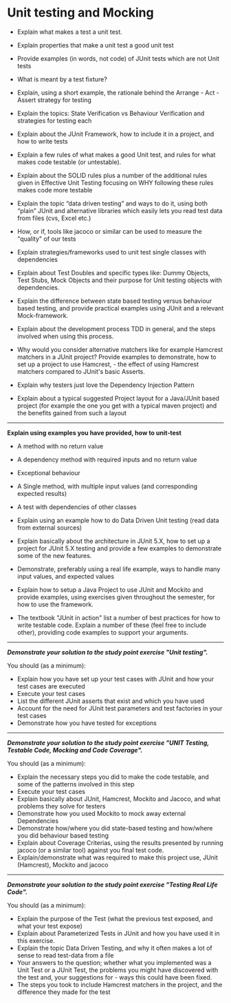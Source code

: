 # Unit testing and Mocking

- Explain what makes a test a unit test.


- Explain properties that make a unit test a good unit test


- Provide examples (in words, not code) of JUnit tests which are not Unit tests


- What is meant by a test fixture?


- Explain, using a short example, the rationale behind the Arrange - Act - Assert strategy for testing


- Explain the topics: State Verification vs Behaviour Verification and strategies for testing each


- Explain about the JUnit Framework, how to include it in a project, and how to write tests


- Explain a few rules of what makes a good Unit test, and rules for what makes code testable (or untestable). 


- Explain about the SOLID rules plus a number of the additional rules given in Effective Unit Testing focusing on WHY following these rules makes code more testable


- Explain the topic “data driven testing” and ways to do it, using both “plain” JUnit and alternative libraries which easily lets you read test data from files (cvs, Excel etc.)
- How, or if, tools like jacoco or similar can be used to measure the "quality" of our tests


- Explain strategies/frameworks used to unit test single classes with dependencies


- Explain about Test Doubles and specific types like: Dummy Objects, Test Stubs, Mock Objects and their purpose for Unit testing objects with dependencies.


- Explain the difference between state based testing versus behaviour based testing, and provide practical examples using JUnit and a relevant Mock-framework.


- Explain about the development process TDD in general, and the steps involved when using this process.


- Why would you consider alternative matchers like for example Hamcrest matchers in a JUnit project? Provide examples to demonstrate, how to set up a project to use Hamcrest, - the effect of using Hamcrest matchers compared to JUnit's basic Asserts.


- Explain why testers just love the Dependency Injection Pattern


- Explain about a typical suggested Project layout for a Java/JUnit based project (for example the one you get with a typical maven project) and the benefits gained from such a layout

---
 
**Explain using examples you have provided, how to unit-test**

- A method with no return value
- A dependency method with required inputs and no return value
- Exceptional behaviour
- A Single method, with multiple input values (and corresponding expected results)
- A test with dependencies of other classes


- Explain using an example how to do Data Driven Unit testing (read data from external sources)


- Explain basically about the architecture in JUnit 5.X, how to set up a project for JUnit 5.X testing and provide a few examples to demonstrate some of the new features.


- Demonstrate, preferably using a real life example, ways to handle many input values, and expected values


- Explain how to setup a Java Project to use JUnit and Mockito and provide examples, using exercises given throughout the semester, for how to use the framework.


- The textbook "JUnit in action" list a number of best practices for how to write testable code. Explain a number of these (feel free to include other), providing code examples to support your arguments.

--- 

**_Demonstrate your solution to the study point exercise "Unit testing"._**

You should (as a minimum):

- Explain how you have set up your test cases with JUnit and how your test cases are executed
- Execute your test cases
- List the different JUnit asserts that exist and which you have used
- Account for the need for JUnit test parameters and test factories in your test cases
- Demonstrate how you have tested for exceptions

---

**_Demonstrate your solution to the study point exercise  "UNIT Testing, Testable Code, Mocking and Code Coverage"._**

You should (as a minimum):

- Explain the necessary steps you did to make the code testable, and some of the patterns involved in this step
- Execute your test cases
- Explain basically about JUnit, Hamcrest, Mockito and Jacoco, and what problems they solve for testers
- Demonstrate how you used Mockito to mock away external Dependencies
- Demonstrate how/where you did state-based testing and how/where you did behaviour based testing
- Explain about Coverage Criterias, using the results presented by running jacoco (or a similar tool) against you final test code.
- Explain/demonstrate what was required to make this project use, JUnit (Hamcrest), Mockito and jacoco

---

**_Demonstrate your solution to the study point exercise "Testing Real Life Code"._**

You should (as a minimum):

- Explain the purpose of the Test (what the previous test exposed, and what your test expose)
- Explain about Parameterized Tests in JUnit and how you have used it in this exercise.
- Explain the topic Data Driven Testing, and why it often makes a lot of sense to read test-data from a file
- Your answers to the question; whether what you implemented was a Unit Test or a JUnit Test, the problems you might have discovered with the test and, your suggestions for - ways this could have been fixed.
- The steps you took to include Hamcrest matchers in the project, and the difference they made for the test
